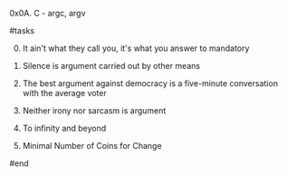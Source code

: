 0x0A. C - argc, argv

#tasks


0. It ain't what they call you, it's what you answer to
mandatory

1. Silence is argument carried out by other means 

2. The best argument against democracy is a five-minute conversation with the average voter

3. Neither irony nor sarcasm is argument 

4. To infinity and beyond 

5. Minimal Number of Coins for Change 


#end
